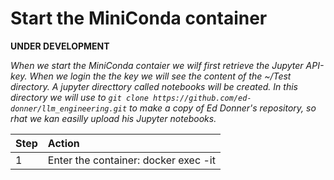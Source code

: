 # Start the MiniConda container

**UNDER DEVELOPMENT**

*When we start the MiniConda contaier we wilf first retrieve the Jupyter API-key. When we login the the key we will see the content of the ~/Test directory. A jupyter directtory called notebooks will be created. In this directory we will use  to `git clone https://github.com/ed-donner/llm_engineering.git` to make a copy of Ed Donner's repository, so rhat we kan easilly upload his Jupyter notebooks.*

|Step        | Action      |
|:---------- | :---------- |
| 1 | Enter the container: docker exec -it 
